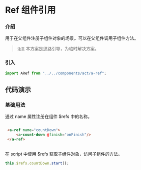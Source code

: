 # Ref 组件引用

### 介绍

用于在父组件注册子组件对象的场景。可以在父组件调用子组件方法。

> ` 注意 ` 本方案是思路引导，为临时解决方案。

### 引入

```js
import ARef from "../../components/act/a-ref";
```

## 代码演示

### 基础用法

通过 name 属性注册在组件 $refs 中的名称。

```html

 <a-ref name="countDown">
     <a-count-down @finish="onFinish"/>
 </a-ref>
  
```

在 script 中使用 $refs 获取子组件对象，访问子组件的方法。

```js
this.$refs.countDown.start();
```

